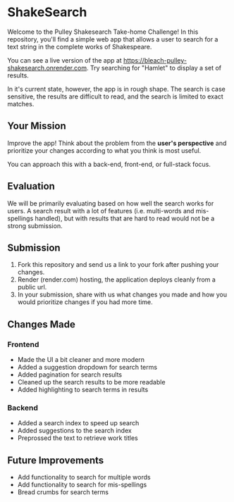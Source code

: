 # ShakeSearch

Welcome to the Pulley Shakesearch Take-home Challenge! In this repository,
you'll find a simple web app that allows a user to search for a text string in
the complete works of Shakespeare.

You can see a live version of the app at
https://bleach-pulley-shakesearch.onrender.com. Try searching for "Hamlet" to display
a set of results.

In it's current state, however, the app is in rough shape. The search is
case sensitive, the results are difficult to read, and the search is limited to
exact matches.

## Your Mission

Improve the app! Think about the problem from the **user's perspective**
and prioritize your changes according to what you think is most useful.

You can approach this with a back-end, front-end, or full-stack focus.

## Evaluation

We will be primarily evaluating based on how well the search works for users. A search result with a lot of features (i.e. multi-words and mis-spellings handled), but with results that are hard to read would not be a strong submission.

## Submission

1. Fork this repository and send us a link to your fork after pushing your changes.
2. Render (render.com) hosting, the application deploys cleanly from a public url.
3. In your submission, share with us what changes you made and how you would prioritize changes if you had more time.


## Changes Made

### Frontend
- Made the UI a bit cleaner and more modern
- Added a suggestion dropdown for search terms
- Added pagination for search results
- Cleaned up the search results to be more readable
- Added highlighting to search terms in results

### Backend
- Added a search index to speed up search
- Added suggestions to the search index
- Preprossed the text to retrieve work titles


## Future Improvements
- Add functionality to search for multiple words
- Add functionality to search for mis-spellings
- Bread crumbs for search terms